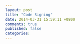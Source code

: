 ```yaml
---
layout: post
title: "Code Signing"
date: 2014-03-31 15:59:11 +0800
comments: true
published: false
categories: 
---
```

